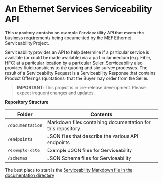 # An Ethernet Services Serviceability API

This repository contains an example Serviceability API that meets the business requirements being documented by the MEF Ethernet Serviceability Project.

Serviceability provides an API to help determine if a particular service is available (or could be made available) via a particular medium (e.g. Fiber, HFC) at a particular location by a particular Seller. Serviceability also provides fluid transitions to the quoting and site survey processes. The result of a Serviceability Request is a Serviceability Response that contains Product Offerings (quotations) that the Buyer may order from the Seller.

> **IMPORTANT**: This project is in pre-release development. Please expect frequent changes and updates.

**Repository Structure**

| Folder | Contents |
| ------ | -------- |
| `/documentation` | Markdown files containing documentation for this repository. |
| `/endpoints` | JSON files that describe the various API endpoints |
| `/example-data` | Example JSON files for Serviceability |
| `/schemas` | JSON Schema files for Serviceability |

The best place to start is the [Serviceability Markdown file in the documentation directory](/documentation/serviceability.md)
